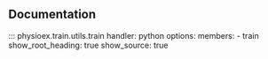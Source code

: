 ## Documentation

::: physioex.train.utils.train
    handler: python
    options:
      members:
        - train
      show_root_heading: true
      show_source: true